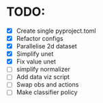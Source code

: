 # TODO:

- [x] Create single pyproject.toml
- [x] Refactor configs
- [x] Parallelise 2d dataset
- [x] Simplify unet
- [x] Fix value unet
- [ ] simplify normalizer
- [ ] Add data viz script
- [ ] Swap obs and actions
- [ ] Make classifier policy

